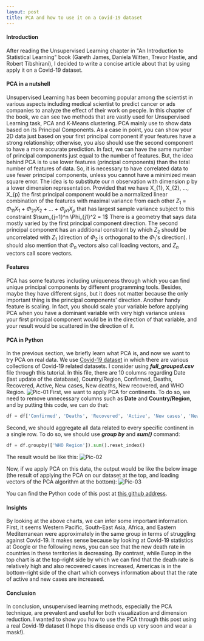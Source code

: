 ```yaml
---
layout: post
title: PCA and how to use it on a Covid-19 dataset
---
```


#### Introduction
After reading the Unsupervised Learning chapter in "An Introduction to Statistical Learning" book (Gareth James, Daniela Witten, Trevor Hastie, and Robert Tibshirani), I decided to write a concise article about that by using apply it on a Covid-19 dataset.
 
#### PCA in a nutshell
Unsupervised Learning has been becoming popular among the scientist in various aspects including medical scientist to predict cancer or ads companies to analyze the effect of their work on people.
In this chapter of the book, we can see two methods that are vastly used for Unsupervised Learning task, PCA and K-Means clustering. PCA mainly use to show data based on its Principal Components. As a case in point, you can show your 2D data just based on your first principal component if your features have a strong relationship; otherwise, you also should use the second component to have a more accurate prediction. In fact, we can have the same number of principal components just equal to the number of features. But, the idea behind PCA is to use lower features (principal components) than the total number of features of data. So, it is necessary to have correlated data to use fewer principal components, unless you cannot have a minimized mean square error.
The idea is to substitute our n observation with dimension p by a lower dimension representation. Provided that we have X_{1}, X_{2}, ..., X_{p} the first principal component would be a normalized linear combination of the features with maximal variance from each other
$Z_{1}$ = $\Phi_{11}$$X_{1}$ + $\Phi_{21}$$X_{2}$ + ... + $\Phi_{p1}$$X_{p}$ 
that has largest sample variance subject to this constraint
$\sum_{j=1}^n \Phi_{j1}^2 = 1$
There is a geometry that says data mostly varied by the first principal component direction. The second principal component has an additional constraint by which $Z_{2}$ should be uncorrelated with $Z_{1}$ (direction of $\Phi_{2}$ is orthogonal to the $\Phi_{1}$'s direction). I should also mention that $\Phi_{n}$ vectors also call loading vectors, and $Z_{n}$ vectors call score vectors.


#### Features
PCA has some features including uniqueness through which you can find unique principal components by different programming tools. Besides, maybe they have different signs, but it does not matter because the only important thing is the principal components' direction. 
Another handy feature is scaling. In fact, you should scale your variable before applying PCA when you have a dominant variable with very high variance unless your first principal component would be in the direction of that variable, and your result would be scattered in the direction of it.


#### PCA in Python
In the previous section, we briefly learn what PCA is, and now we want to try PCA on real data. We use [Covid-19 dataset](https://github.com/imdevskp/covid_19_jhu_data_web_scrap_and_cleaning) in which there are various collections of Covid-19 related datasets. I consider using **_full_grouped.csv_** file through this tutorial. In this file, there are 10 columns regarding Date (last update of the database), Country/Region, Confirmed, Deaths, Recovered, Active, New cases, New deaths, New recovered, and WHO Region. 
![Pic-01](https://user-images.githubusercontent.com/25500417/97104419-fedb7e80-16c8-11eb-9cde-c84e146b55fc.jpg)
First, we want to apply PCA for continents. To do so, we need to remove unnecessary columns such as **Date** and **Country/Region**, and by putting this code, we can do that:
```python
df = df['Confirmed', 'Deaths', 'Recovered', 'Active', 'New cases', 'New deaths', 'New recovered', 'WHO Region']
```
Second, we should aggregate all data related to every specific continent in a single row. To do so, we should use **_group by_** and **_sum()_** command:
```python
df = df.groupby(['WHO Region']).sum().reset_index()
```
The result would be like this:
![Pic-02](https://user-images.githubusercontent.com/25500417/97104574-2f6fe800-16ca-11eb-829d-0b5175a19994.jpg)

Now, if we apply PCA on this data, the output would be like the below image (the result of applying the PCA on our dataset at the top, and loading vectors of the PCA algorithm at the bottom):
![Pic-03](https://user-images.githubusercontent.com/25500417/97144628-0870ef00-177a-11eb-9017-99b781746022.jpg)

You can find the Python code of this post at [this github address](https://github.com/mrhajbabaei/unsupervised-learning-covid-19).


#### Insights
By looking at the above charts, we can infer some important information. First, it seems Western Pacific, South-East Asia, Africa, and Eastern Mediterranean were approximately in the same group in terms of struggling against Covid-19. It makes sense because by looking at Covid-19 statistics at Google or the following news, you can see that the new death rate in countries in these territories is decreasing. By contrast, while Europ in the top chart is at the top-right side by which we can find that the death rate is relatively high and also recovered cases increased, Americas is in the bottom-right side of the chart which conveys information about that the rate of active and new cases are increased.

#### Conclusion
In conclusion, unsupervised learning methods, especially the PCA technique, are prevalent and useful for both visualization and dimension reduction. I wanted to show you how to use the PCA through this post using a real Covid-19 dataset (I hope this disease ends up very soon and wear a mask!).